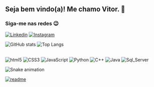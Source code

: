 
<h2>Seja bem vindo(a)! Me chamo Vitor. 👋</h2>



<h3>Siga-me nas redes 😉</h3>

[![Linkedin](https://img.shields.io/badge/LinkedIn-0077B5?style=for-the-badge&logo=linkedin&logoColor=white)](https://www.linkedin.com/in/vitor-melech-venante/) [![Instagram](https://img.shields.io/badge/Instagram-E440F5?style=for-the-badge&logo=instagram&logoColor=white)](https://www.instagram.com/vitorvenante/)

![GitHub stats](https://github-readme-stats.vercel.app/api?username=vvenante3&show_icons=true&theme=radical) ![Top Langs](https://github-readme-stats.vercel.app/api/top-langs/?username=vvenante3&layout=compact)

<div style="display: inline_block"><br/>
    <img align="center" alt="html5" src="https://img.shields.io/badge/HTML5-E34F26?style=for-the-badge&logo=html5&logoColor=white"/>
    <img align="center" alt="CSS3" src="https://img.shields.io/badge/CSS3-1572B6?style=for-the-badge&logo=css3&logoColor=white"/>
    <img align="center" alt="JavaScript" src="https://img.shields.io/badge/JavaScript-F7DF1E?style=for-the-badge&logo=javascript&logoColor=black"/>
    <img align="center" alt="Python" src="https://img.shields.io/badge/Python-14354C?style=for-the-badge&logo=python&logoColor=white"/>
    <img align="center" alt="C++" src="https://img.shields.io/badge/C%2B%2B-00599C?style=for-the-badge&logo=c%2B%2B&logoColor=white"/>
    <img align="center" alt="Java" src="https://img.shields.io/badge/Java-ED8B00?style=for-the-badge&logo=openjdk&logoColor=white"/>
    <img align="center" alt="Sql_Server" src="https://img.shields.io/badge/Microsoft_SQL_Server-CC2927?style=for-the-badge&logo=microsoft-sql-server&logoColor=white"/>
</div>



![Snake animation](https://github.com/vvenante3/vvenante3/blob/output/github-contribution-grid-snake.svg)


[![readme](https://github-readme-stats.vercel.app/api/pin/?username=vvenante3&repo=vvenante3&theme=react)](https://github.com/vvenante3/vvenante3)
